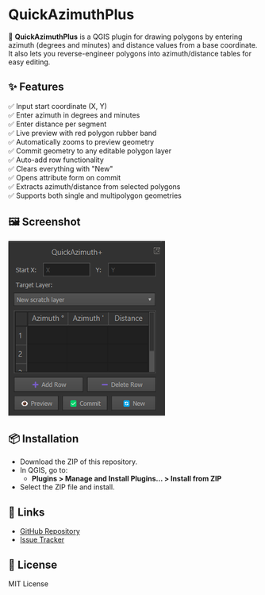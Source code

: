 # QuickAzimuthPlus

🧭 **QuickAzimuthPlus** is a QGIS plugin for drawing polygons by entering azimuth (degrees and minutes) and distance values from a base coordinate. It also lets you reverse-engineer polygons into azimuth/distance tables for easy editing.

## ✨ Features

✅ Input start coordinate (X, Y)  
✅ Enter azimuth in degrees and minutes  
✅ Enter distance per segment  
✅ Live preview with red polygon rubber band  
✅ Automatically zooms to preview geometry  
✅ Commit geometry to any editable polygon layer  
✅ Auto-add row functionality  
✅ Clears everything with "New"  
✅ Opens attribute form on commit  
✅ Extracts azimuth/distance from selected polygons  
✅ Supports both single and multipolygon geometries

## 🖼 Screenshot

![QuickAzimuthPlus Screenshot](screenshot.png)

## 📦 Installation

- Download the ZIP of this repository.
- In QGIS, go to:
  - **Plugins > Manage and Install Plugins… > Install from ZIP**
- Select the ZIP file and install.

## 🔗 Links

- [GitHub Repository](https://github.com/mikha651/QuickAzimuthPlus)
- [Issue Tracker](https://github.com/mikha651/QuickAzimuthPlus/issues)

## 📜 License

MIT License
